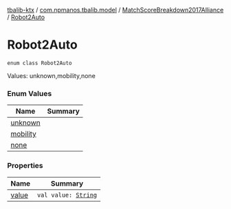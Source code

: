 [tbalib-ktx](../../../index.md) / [com.npmanos.tbalib.model](../../index.md) / [MatchScoreBreakdown2017Alliance](../index.md) / [Robot2Auto](./index.md)

# Robot2Auto

`enum class Robot2Auto`

Values: unknown,mobility,none

### Enum Values

| Name | Summary |
|---|---|
| [unknown](unknown.md) |  |
| [mobility](mobility.md) |  |
| [none](none.md) |  |

### Properties

| Name | Summary |
|---|---|
| [value](value.md) | `val value: `[`String`](https://kotlinlang.org/api/latest/jvm/stdlib/kotlin/-string/index.html) |
